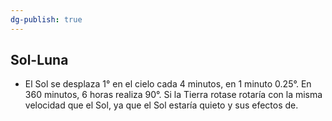 ```yaml
---
dg-publish: true
---
```


## Sol-Luna

- El Sol se desplaza 1° en el cielo cada 4 minutos, en 1 minuto 0.25°. En 360 minutos, 6 horas realiza 90°. Si la Tierra rotase rotaría con la misma velocidad que el Sol, ya que el Sol estaría quieto y sus efectos de.